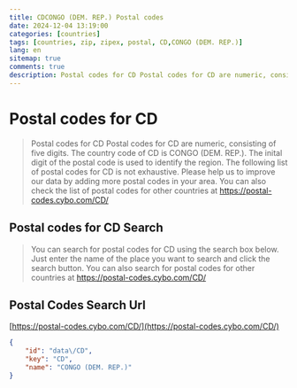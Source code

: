 ```yaml
---
title: CDCONGO (DEM. REP.) Postal codes 
date: 2024-12-04 13:19:00
categories: [countries]
tags: [countries, zip, zipex, postal, CD,CONGO (DEM. REP.)]
lang: en
sitemap: true
comments: true
description: Postal codes for CD Postal codes for CD are numeric, consisting of five digits. The country code of CD is CONGO (DEM. REP.). The inital digit of the postal code is used to identify the region. The following list of postal codes for CD is not exhaustive. Please help us to improve our data by adding more postal codes in your area. You can also check the list of postal codes for other countries at https://postal-codes.cybo.com/CD/
---
```


# Postal codes for CD
> Postal codes for CD Postal codes for CD are numeric, consisting of five digits. The country code of CD is CONGO (DEM. REP.). The inital digit of the postal code is used to identify the region. The following list of postal codes for CD is not exhaustive. Please help us to improve our data by adding more postal codes in your area. You can also check the list of postal codes for other countries at https://postal-codes.cybo.com/CD/

## Postal codes for CD Search 
> You can search for postal codes for CD using the search box below. Just enter the name of the place you want to search and click the search button. You can also search for postal codes for other countries at https://postal-codes.cybo.com/CD/

## Postal Codes Search Url

[https://postal-codes.cybo.com/CD/](https://postal-codes.cybo.com/CD/)
```json
{
    "id": "data\/CD",
    "key": "CD",
    "name": "CONGO (DEM. REP.)"
}
```
